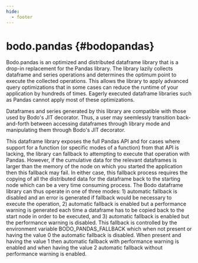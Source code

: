 ```yaml
---
hide:
  - footer
---
```


bodo.pandas {#bodopandas}
===========

Bodo.pandas is an optimized and distributed dataframe library that is a
drop-in replacement for the Pandas library.  The library lazily collects
dataframe and series operations and determines the optimum point to
execute the collected operations.  This allows the library to apply
advanced query optimizations that in some cases can reduce the runtime 
of your application by hundreds of times.  Eagerly executed dataframe
libraries such as Pandas cannot apply most of these optimizations.

Dataframes and series generated by this library are compatible with
those used by Bodo's JIT decorator.  Thus, a user may seemlessly
transition back-and-forth between accessing dataframes through library
mode and manipulating them through Bodo's JIT decorator.  

This dataframe library exposes the full Pandas API and for cases where
support for a function (or specific modes of a function) from that API
is lacking, the library can fallback to attempting to execute that
operation with Pandas.  However, if the cumulative data for the
relevant dataframes is larger than the memory of the node on which
you started the application then this fallback may fail.  In either
case, this fallback process requires the copying of all the distributed
data for the dataframe back to the starting node which can be a very
time consuming process.  The Bodo dataframe library can thus operate
in one of three modes: 1) automatic fallback is disabled and an error
is generated if fallback would be necessary to execute the operation,
2) automatic fallback is enabled but a performance warning is generated
each time a dataframe has to be copied back to the start node in order
to be executed, and 3) automatic fallback is enabled but the performance
warning is disabled.  This fallback is controlled by the environment
variable BODO\_PANDAS\_FALLBACK which when not present or having the
value 0 the automatic fallback is disabled.  When present and having
the value 1 then automatic fallback with performance warning is enabled
and when having the value 2 automatic fallback without performance
warning is enabled.
